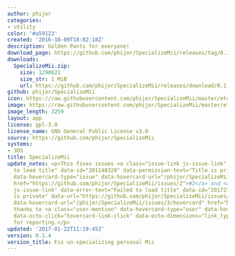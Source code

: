 ```yaml
---
author: phijor
categories:
- utility
color: '#a59123'
created: '2016-10-09T18:02:18Z'
description: Golden Pants for everyone!
download_page: https://github.com/phijor/SpecializeMii/releases/tag/0.1.4
downloads:
  SpecializeMii.zip:
    size: 1290621
    size_str: 1 MiB
    url: https://github.com/phijor/SpecializeMii/releases/download/0.1.4/SpecializeMii.zip
github: phijor/SpecializeMii
icon: https://raw.githubusercontent.com/phijor/SpecializeMii/master/etc/icon.png
image: https://raw.githubusercontent.com/phijor/SpecializeMii/master/etc/banner.png
image_length: 3259
layout: app
license: gpl-3.0
license_name: GNU General Public License v3.0
source: https://github.com/phijor/SpecializeMii
systems:
- 3DS
title: SpecializeMii
update_notes: <p>This fixes issues <a class="issue-link js-issue-link" data-error-text="Failed
  to load title" data-id="201148320" data-permission-text="Title is private" data-url="https://github.com/phijor/SpecializeMii/issues/2"
  data-hovercard-type="issue" data-hovercard-url="/phijor/SpecializeMii/issues/2/hovercard"
  href="https://github.com/phijor/SpecializeMii/issues/2">#2</a> and <a class="issue-link
  js-issue-link" data-error-text="Failed to load title" data-id="201727055" data-permission-text="Title
  is private" data-url="https://github.com/phijor/SpecializeMii/issues/3" data-hovercard-type="issue"
  data-hovercard-url="/phijor/SpecializeMii/issues/3/hovercard" href="https://github.com/phijor/SpecializeMii/issues/3">#3</a>,
  thanks to <a class="user-mention" data-hovercard-type="user" data-hovercard-url="/users/XT-8147/hovercard"
  data-octo-click="hovercard-link-click" data-octo-dimensions="link_type:self" href="https://github.com/XT-8147">@XT-8147</a>
  for reporting.</p>
updated: '2017-01-22T11:19:45Z'
version: 0.1.4
version_title: Fix un-specializing personal Mii
---
```

